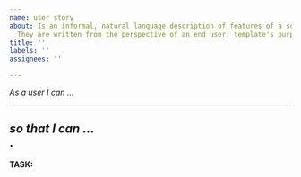 ```yaml
---
name: user story
about: Is an informal, natural language description of features of a software system.
  They are written from the perspective of an end user. template's purpose here.
title: ''
labels: ''
assignees: ''

---
```


_As a user I can ..._  
****  
_so that I can ..._  
**.**  
---
**TASK:**
